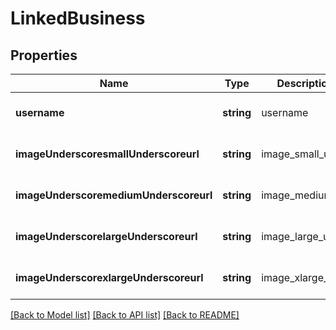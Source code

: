 # LinkedBusiness

## Properties
Name | Type | Description | Notes
------------ | ------------- | ------------- | -------------
**username** | **string** | username | [optional] [default to null]
**imageUnderscoresmallUnderscoreurl** | **string** | image_small_url | [optional] [default to null]
**imageUnderscoremediumUnderscoreurl** | **string** | image_medium_url | [optional] [default to null]
**imageUnderscorelargeUnderscoreurl** | **string** | image_large_url | [optional] [default to null]
**imageUnderscorexlargeUnderscoreurl** | **string** | image_xlarge_url | [optional] [default to null]

[[Back to Model list]](../README.md#documentation-for-models) [[Back to API list]](../README.md#documentation-for-api-endpoints) [[Back to README]](../README.md)


